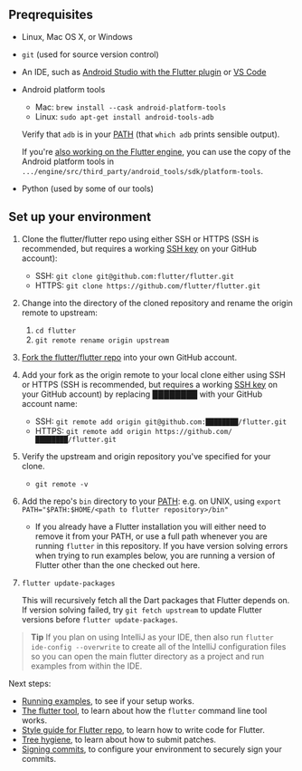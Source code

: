 ## Preqrequisites

 * Linux, Mac OS X, or Windows

 * `git` (used for source version control)

 * An IDE, such as [Android Studio with the Flutter plugin](https://docs.flutter.dev/development/tools/android-studio) or [VS Code](https://docs.flutter.dev/development/tools/vs-code)

 * Android platform tools
   - Mac: `brew install --cask android-platform-tools`
   - Linux: `sudo apt-get install android-tools-adb`

   Verify that `adb` is in your [PATH](https://en.wikipedia.org/wiki/PATH_(variable)) (that `which adb` prints sensible output).

   If you're
   [also working on the Flutter engine](https://github.com/flutter/flutter/wiki/Setting-up-the-Engine-development-environment),
   you can use the copy of the Android platform tools in
   `.../engine/src/third_party/android_tools/sdk/platform-tools`.

 * Python (used by some of our tools)

## Set up your environment

1. Clone the flutter/flutter repo using either SSH or HTTPS (SSH is recommended, but requires a working [SSH key](https://docs.github.com/en/authentication/connecting-to-github-with-ssh/about-ssh) on your GitHub account):
      - SSH: `git clone git@github.com:flutter/flutter.git`
      - HTTPS: `git clone https://github.com/flutter/flutter.git`

1. Change into the directory of the cloned repository and rename the origin remote to upstream:
     1. `cd flutter`
     1. `git remote rename origin upstream`

1. [Fork the flutter/flutter repo](https://github.com/flutter/flutter/fork) into your own GitHub account.

1. Add your fork as the origin remote to your local clone either using SSH or HTTPS (SSH is recommended, but requires a working [SSH key](https://docs.github.com/en/authentication/connecting-to-github-with-ssh/about-ssh) on your GitHub account) by replacing ████████ with your GitHub account name:
     - SSH: `git remote add origin git@github.com:████████/flutter.git`
     - HTTPS: `git remote add origin https://github.com/████████/flutter.git`

1. Verify the upstream and origin repository you've specified for your clone.
      - `git remote -v`

1. Add the repo's `bin` directory to your [PATH](https://en.wikipedia.org/wiki/PATH_(variable)): e.g. on UNIX, using `export PATH="$PATH:$HOME/<path to flutter repository>/bin"`

    - If you already have a Flutter installation you will either need to remove it from your PATH, or use a full path whenever you are running `flutter` in this repository. If you have version solving errors when trying to run examples below, you are running a version of Flutter other than the one checked out here.

1. `flutter update-packages`

   This will recursively fetch all the Dart packages that
   Flutter depends on. If version solving failed, try `git fetch upstream` to update Flutter versions before `flutter update-packages`.


> **Tip**
> If you plan on using IntelliJ as your IDE, then also run
> `flutter ide-config --overwrite` to create all of the IntelliJ configuration
> files so you can open the main flutter directory as a project and run examples
> from within the IDE.


Next steps:

 * [Running examples](https://github.com/flutter/flutter/wiki/Running-examples), to see if your setup works.
 * [The flutter tool](https://github.com/flutter/flutter/wiki/The-flutter-tool), to learn about how the `flutter` command line tool works.
 * [Style guide for Flutter repo](https://github.com/flutter/flutter/wiki/Style-guide-for-Flutter-repo), to learn how to write code for Flutter.
 * [Tree hygiene](https://github.com/flutter/flutter/wiki/Tree-hygiene), to learn about how to submit patches.
 * [Signing commits](https://github.com/flutter/flutter/wiki/Signing-commits), to configure your environment to securely sign your commits.
